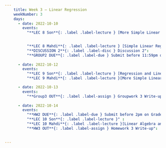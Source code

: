 ```yaml
---
    title: Week 3 – Linear Regression
    weekNumber: 3
    days:
      - date: 2022-10-10
        events:
          "**LEC 8 Son**{: .label .label-lecture } [More Simple Linear Regression](resources/lecture/lec08_son.pdf)": 
            

          "**LEC 8 Mahdi**{: .label .label-lecture } [Simple Linear Regression](resources/lecture/lec08_mahdi.pdf), [Annotated](resources/lecture/lec08_mahdi_annotated.pdf)": "[C2, P1-7](resources/notes/notes_chapter_2.pdf#page=1)"
          "**DISCUSSION 2**{: .label .label-disc } Discussion 2":
          "**GROUP2 DUE**{: .label .label-due } Submit before 11:59pm on Gradescope" : 
          
      - date: 2022-10-12
        events:
          "**LEC 9 Son**{: .label .label-lecture } [Regression and Linear Algebra](resources/lecture/lec09_son.pdf)":
          "**LEC 9 Mahdi**{: .label .label-lecture }[More Simple Linear Regression](resources/lecture/lec09_mahdi.pdf),  [Annotated](resources/lecture/lec09_mahdi_annotated.pdf),     [Code](https://datahub.ucsd.edu/user/msoleymani/notebooks/dsc40a-2021-fa/lectures/lec07/lec07.ipynb) ": "[C2, P1-7](resources/notes/notes_chapter_2.pdf#page=1)"

      - date: 2022-10-13
        events:
          "**Group3 OUT**{: .label .label-assign } Groupwork 3 Write-up":
      
      - date: 2022-10-14
        events:
          "**HW2 DUE**{: .label .label-due } Submit before 2pm on Gradescope" :
          "**LEC 10 Son**{: .label .label-lecture }" :
          "**LEC 10 Mahdi**{: .label .label-lecture }[Linear Algebra and Regression](resources/lecture/lec10_mahdi.pdf)" : "[C2, P9-13](resources/notes/notes_chapter_2.pdf#page=9)"
          "**HW3 OUT**{: .label .label-assign } Homework 3 Write-up":
          
            
---
```

